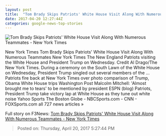```yaml
---
layout: post
title:  "Tom Brady Skips Patriots' White House Visit Along With Numerous Teammates - New York Times"
date: 2017-04-20 12:27:44Z
categories: google-news-top-stories
---
```


![Tom Brady Skips Patriots' White House Visit Along With Numerous Teammates - New York Times](https://static01.nyt.com/images/2017/04/20/sports/20patriotswhitehouse-web4/20patriotswhitehouse-web4-facebookJumbo.jpg)

New York Times Tom Brady Skips Patriots' White House Visit Along With Numerous Teammates New York Times The New England Patriots visiting the White House and President Trump on Wednesday. Credit Al Drago/The New York Times. During a ceremony on the South Lawn of the White House on Wednesday, President Trump singled out several members of the ... Patriots fire back at New York Times over photo comparison of Trump, Obama White House trips Washington Post Malcolm Mitchell: 'Almost brought me to tears' to be mentioned by president ESPN (blog) Patriots, President Trump take victory lap at White House as they tune out white noise Yahoo Sports The Boston Globe - NBCSports.com - CNN - FOXSports.com all 727 news articles »


Full story on F3News: [Tom Brady Skips Patriots' White House Visit Along With Numerous Teammates - New York Times](http://www.f3nws.com/n/YhaGGD)

> Posted on: Thursday, April 20, 2017 5:27:44 PM
